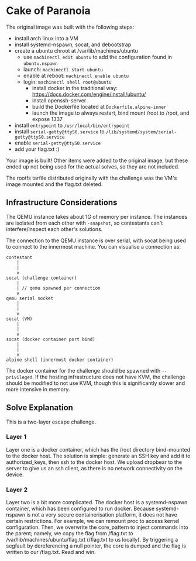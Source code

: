 # Cake of Paranoia

The original image was built with the following steps:

- install arch linux into a VM
- install systemd-nspawn, socat, and debootstrap
- create a ubuntu chroot at /var/lib/machines/ubuntu
  - use `machinectl edit ubuntu` to add the configuration found in `ubuntu.nspawn`
  - launch: `machinectl start ubuntu`
  - enable at reboot: `machinectl enable ubuntu`
  - login: `machinectl shell root@ubuntu`
    - install docker in the traditional way: https://docs.docker.com/engine/install/ubuntu/
    - install openssh-server
    - build the Dockerfile located at `Dockerfile.alpine-inner`
    - launch the image to always restart, bind mount /root to /root, and expose 1337
- install `entrypoint` to `/usr/local/bin/entrypoint`
- install `serial-getty@ttyS0.service` to `/lib/systemd/system/serial-getty@ttyS0.service`
- enable `serial-getty@ttyS0.service`
- add your flag.txt :)

Your image is built!
Other items were added to the original image, but these ended up not being used for the actual solves, so they are not included.

The rootfs tarfile distributed originally with the challenge was the VM's image mounted and the flag.txt deleted.

## Infrastructure Considerations

The QEMU instance takes about 1G of memory per instance.
The instances are isolated from each other with `-snapshot`, so contestants can't interfere/inspect each other's solutions.

The connection to the QEMU instance is over serial, with socat being used to connect to the innermost machine.
You can visualise a connection as:

```
contestant
    |
    |
    v
socat (challenge container)
    |
    | // qemu spawned per connection
    v
qemu serial socket
    |
    |
    v
socat (VM)
    |
    |
    v
socat (docker container port bind)
    |
    |
    v
alpine shell (innermost docker container)
```

The docker container for the challenge should be spawned with `--privileged`.
If the hosting infrastructure does not have KVM, the challenge should be modified to not use KVM, though this is significantly slower and more intensive in memory.

## Solve Explanation

This is a two-layer escape challenge.

### Layer 1

Layer one is a docker container, which has the /root directory bind-mounted to the docker host.
The solution is simple: generate an SSH key and add it to authorized_keys, then ssh to the docker host.
We upload dropbear to the server to give us an ssh client, as there is no network connectivity on the device.

### Layer 2

Layer two is a bit more complicated.
The docker host is a systemd-nspawn container, which has been configured to run docker.
Because systemd-nspawn is not a very secure containerisation platform, it does not have certain restrictions.
For example, we can remount proc to access kernel configuration.
Then, we overwrite the core_pattern to inject commands into the parent; namely, we copy the flag from /flag.txt to /var/lib/machines/ubuntu/flag.txt (/flag.txt to us locally).
By triggering a segfault by dereferencing a null pointer, the core is dumped and the flag is written to our /flag.txt.
Read and win.

